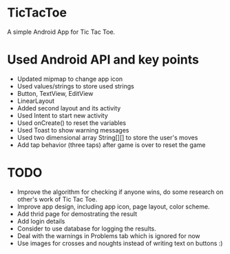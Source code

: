 # TicTacToe
A simple Android App for Tic Tac Toe.

# Used Android API and key points
- Updated mipmap to change app icon
- Used values/strings to store used strings
- Button, TextView, EditView
- LinearLayout
- Added second layout and its activity
- Used Intent to start new activity
- Used onCreate() to reset the variables
- Used Toast to show warning messages
- Used two dimensional array String[][] to store the user's moves
- Add tap behavior (three taps) after game is over to reset the game

# TODO
- Improve the algorithm for checking if anyone wins, do some research on other's work of Tic Tac Toe.
- Improve app design, including app icon, page layout, color scheme.
- Add thrid page for demostrating the result
- Add login details
- Consider to use database for logging the results.
- Deal with the warnings in Problems tab which is ignored for now
- Use images for crosses and noughts instead of writing text on buttons :)
